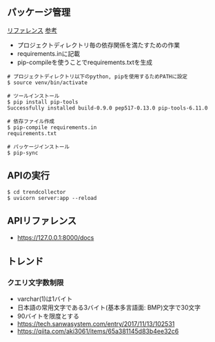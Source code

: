 
## パッケージ管理

[リファレンス](https://packaging.python.org/ja/latest/guides/installing-using-pip-and-virtual-environments/)
[参考](https://qiita.com/ryu22e/items/ad3f8f3df30886d23661)

- プロジェクトディレクトリ毎の依存関係を満たすための作業
- requirements.inに記載
- pip-compileを使うことでrequirements.txtを生成

```
# プロジェクトディレクトリ以下のpython, pipを使用するためPATHに設定
$ source venv/bin/activate

# ツールインストール
$ pip install pip-tools
Successfully installed build-0.9.0 pep517-0.13.0 pip-tools-6.11.0

# 依存ファイル作成
$ pip-compile requirements.in
requirements.txt

# パッケージインストール
$ pip-sync
```

## APIの実行

```
$ cd trendcollector
$ uvicorn server:app --reload
```

## APIリファレンス

- https://127.0.0.1:8000/docs

## トレンド

### クエリ文字数制限

- varchar(1)は1バイト
- 日本語の常用文字である3バイト(基本多言語面: BMP)文字で30文字
- 90バイトを限度とする
- https://tech.sanwasystem.com/entry/2017/11/13/102531
- https://qiita.com/aki3061/items/65a381145d83b4ee32c6
